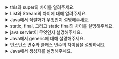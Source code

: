 <details>
<summary>this와 super의 차이를 알려주세요.</summary>
<br/>
this는 자기 자신의 메모리를 가르키거나, 생성자에서 다른 생성자를 호출할 경우에, 혹은 인스턴스 자신의 주소를 반환할 때 사용합니다.
이와 반대로 super는 상속관계에 있을 때 자식클래스에서 사용을 합니다. 자식 클래스에서 같은 이름의 데이터 멤버가 있는 경우 부모 클래스의 데이터 멤버에 액세스하거나, 부모 클래스의 기본 생성자, 혹은 매개 변수가 있는 생성자를 호출합니다. 또한 자식 클래스에서 재정의된 메서드가 있을 때, 부모 클래스의 메서드를 호출하고 싶은 경우에도 super를 사용합니다.

```java
class Animal {
    String name;

    // 부모 클래스의 생성자
    Animal(String name) {
        // this를 사용하여 인스턴스 변수와 매개변수 구분
        this.name = name;
    }

    void sound() {
        System.out.println(name + " makes a sound.");
    }
}

class Dog extends Animal {
    int age;

    // 자식 클래스의 생성자
    Dog(String name, int age) {
        // super를 사용하여 부모 클래스의 생성자 호출
        super(name);
        // this를 사용하여 인스턴스 변수와 매개변수 구분
        this.age = age;
    }

    // 부모 클래스의 메서드를 재정의
    @Override
    void sound() {
        // super를 사용하여 부모 클래스의 메서드 호출
        super.sound();
        System.out.println(name + " barks.");
    }

    void displayInfo() {
        // this를 사용하여 현재 객체의 메서드를 호출
        System.out.println("Dog's Name: " + this.name);
        System.out.println("Dog's Age: " + this.age);
    }
}

public class Main {
    public static void main(String[] args) {
        Dog dog = new Dog("Buddy", 5);

        // this 키워드를 사용하는 메서드
        dog.displayInfo();

        // super 키워드를 사용하는 메서드
        dog.sound();
    }
}
```
출력은 아래와 같다.

```md
Dog's Name: Buddy
Dog's Age: 5
Buddy makes a sound.
Buddy barks.
```
<br/>
</details>

<details>
<summary>List와 Stream의 차이에 대해 알려주세요.</summary>
<br/>
먼저 목적에 있어서 차이가 있습니다. List는 정보를 저장하는 것이 목적이라면, Stream은 데이터를 처리하는 데에 목적이 있습니다. 이러한 목적의 차이로 인해 데이터 변경의 가능성은 List에서는 있지만, Stream은 없고 저장 공간을 독립적으로 갖지 않습니다. Stream은 Lazy 실행을 구현하였기에 계산이 필요없는 데이터에는 관심이 없어 데이터 처리에서 list보다 상대적으로 빠르다는 장점이 있습니다. Stream은 또한 parallelStream을 사용하여 병렬화를 쉽게 할 수 있습니다.
<br/>
</details>

<details>
<summary>Java에서 직렬화가 무엇인지 설명해주세요.</summary>
<br/>
직렬화는 java에서 사용되는 object나 data들을 다른 컴퓨터의 java 시스템에서도 사용할 수 있도록 바이트 스트림 형태로 연속적인 데이터로 바꾸는 포맷 변환 기술입니다. JVM의 heap이나 stack 메모리에 상주하고 있는 객체 데이터를 직렬화를 통해 바이트 형태로 변환하여 외부 저장소에 저장하는 것입니다.

<br/>
<details style="margin-left: 20px;">
<summary>변환된 데이터를 다른 컴퓨터에서 어떻게 읽나요?</summary>
<br/>
직렬화된 데이터(바이트 스트림)를 네트워크나 파일 등으로부터 입력받은 후 이를 역직렬화하여 메모리에 원래의 객체를 다시 생성합니다. 이 때 기존 컴퓨터와 다른 컴퓨터는 동일한 클래스 구조를 공유하고 있어야 하고 serialVersionUID와 같은 클래스 버전이 일치해야합니다.

<br/>
</details>

<details style="margin-left: 20px;">
<summary>직렬화와 Json의 차이를 알려주세요.</summary>
<br/>
직렬화는 java에서만 사용하지만 json은 웹 뿐만 아니라 게임 등에서도 사용가능하고,
python, javascript 등 범용성 있게 사용이 가능합니다.

<br/>
</details>

<details style="margin-left: 20px;">
<summary>직렬화의 장점과 단점을 알려주세요.</summary>
<br/>
자바 직렬화의 장점은 먼저 자바에 최적화되어 있고, 자바의 reference 타입, 예를 들어 class나 interface에 대해 제약 없이 외부에 내보낼 수 있습니다.
단점으로는 직렬화는 데이터 뿐만 아니라 타입 정보, 클래스 메타 데이터 등을 가지고 있어 json에 비해 2배 이상 큽니다. 또한 역직렬화는 생성자 없이 인스턴스화가 가능하기에 보안 문제가 존재합니다.

<br/>
</details>
<br/>
</details>

<details>
<summary>static, final, 그리고 static final의 차이를 설명해주세요.</summary>
<br/>
static 키워드를 가진 멤버는 값이 클래스의 모든 인스턴스에 대해 동일하여 전역이라고 이해할 수 있고, 상수가 아니기에 변경될 수 있습니다. 그리고 메소드 영역에 저장되어 Garbage collector가 작동하지 않아 시스템 종료까지 메모리에 남게 됩니다.
final 키워드가 붙은 변수는 상수입니다. 하지만 값을 받아 오기 전까지는 final 변수에 어떤 값이든 넣을 수 있어 완전한 상수라고는 할 수 없습니다.
static final은 이름에서 보이듯 static과 final을 합친 것으로, 클래스의 모든 인스턴스에 대해 동일함과 동시에 변수에 값이 할당되면 절대 변경할 수 없는 상수를 만드는 방법입니다. 따라서 static에서 변할 수 없고, final이지만 처음부터 값을 할당해야만 하는 키워드입니다.

<br/>
</details>

<details>
<summary>java servlet이 무엇인지 설명해주세요.</summary>
<br/>

java servlet은 클라이언트가 요청을 하면 서버는 이 요청을 확인 후 응답하고 이를 전달해야하는데, 이 때 응답을 전달해주는 것이 servlet입니다. 그래서 servlet은 java로 구현된 CGI라고도 합니다.

<details style="margin-left: 20px;">
<summary>CGI가 무엇인가요?</summary>
<br/>

Common Gateway Interface의 약자로, 특별한 것이 아니라 서버와 애플리케이션 간에 데이터를 주고 받는 방식, 혹은 컨벤션을 CGI라고 합니다.

<br/>
</details>

<details style="margin-left: 20px;">
<summary>servlet의 동작 방식에 대해 설명해주세요.</summary>
<br/>

<img src="https://img1.daumcdn.net/thumb/R1280x0/?scode=mtistory2&fname=https%3A%2F%2Ft1.daumcdn.net%2Fcfile%2Ftistory%2F993A7F335A04179D20">

먼저 클라이언트가 http 요청을 servlet container로 전달합니다.

servlet container는 HttpServletRequest, Response 객체를 생성합니다. 

web.xml을 기반으로 어느 servlet에 대한 요청인지 분석 후, 해당 servlet에서 service 메소드 호출, 클라이언트의 http 요청(get, post)에 따라 doGet(), doPost()를 호출합니다.

이 메소드는 동적 페이지를 생성하고 HttpServletResponse 객체에 응답을 보냅니다.

응답이 끝나면 Request, Response 객체를 모두 제거합니다.

<br/>
</details>

<br/>
</details>

<details>
<summary>Java에서 generic에 대해 설명해주세요.</summary>
<br/>
generic은 클래스 내부에서 사용할 데이터 타입을 외부에서 지정한 타입을 사용하게 하는 방법입니다. 이를 통해 코드의 재사용성을 높이고, 컴파일 시점에서 타입을 체크해주는 기능이기에 객체의 타입 안정성을 높여줍니다.


```java
ArrayList<String> list = new ArrayList<>();
```
위 코드에서 <> 이 괄호가 generic입니다.

### 추가설명
- 제네릭에서 할당받을 수 있는 타입은 Reference타입 뿐입니다. int, double과 같은 primitive type은 제네릭 타입 파라미터로 넘길 수 없습니다.
- static 멤버에 제네릭 타입이 올 수 없습니다.static은 클래스가 동일하게 공유하는 변수로 제네릭 객체가 생성되기 전에 이미 자료 타입이 정해져 있어야 하기 때문입니다.
- 타입 파라미터 기호 네이밍 T - type, E - element(ex.list), K - key(ex. Map<k,v>), V - 리턴 값, 또는 매핑된 값, N - number, <S,U,V> - 2번째, 3번째, 4번째에 선언된 타입
<br/>
</details>

<details>
<summary>인스턴스 변수와 클래스 변수의 차이점을 설명하세요</summary>
<br/>
클래스 변수는 static을 사용하여 클래스 레벨에서 어디서나 선언할 수 있습니다. 이러한 변수는 다양한 객체에 적용될 때 하나의 값만 가질 수 있습니다. 이 변수는 클래스의 특정 객체에 연결되지 않으므로 모든 클래스 멤버가 공유할 수 있습니다.

인스턴스 변수는 클래스 변수에서 static이 빠진 것입니다. 일반적으로 클래스의 모든 인스턴스에서 공유됩니다. 이러한 변수는 여러 객체 간에 고유한 값을 가질 수 있습니다. 인스턴스 변수의 내용은 클래스의 특정 객체 인스턴스와 관련되어 있기 때문에 한 객체 인스턴스와 다른 객체 인스턴스에 완전히 독립적입니다.

```java
class GFG {
    // class variable
    private static final double PI = 3.14159;
    private double radius;
    public GFG(double radius) { this.radius = radius; }
    public double getArea() { return PI * radius * radius; }
    public static void main(String[] args)
    {
        GFG obj = new GFG(5.0);
        System.out.println("Area of circle: "
                           + obj.getArea());
    }
}

class GFG {
    // instance variable
    private String name;
    public void setName(String name) { this.name = name; }
    public String getName() { return name; }
    public static void main(String[] args)
    {
        GFG obj = new GFG();
        obj.setName("John");
        System.out.println("Name " + obj.getName());
    }
}
```

<br/>
</details>

<details>
<summary>Java에서 생성자를 설명해주세요.</summary>

<br/>
생성자는 객체가 생성될 때 자동으로 호출되는 특수한 목적의 메소드입니다. 객체의 초기화를 위해 사용됩니다. 생성자의 이름은 클래스 이름과 동일해야 하고 객체가 생성될 때 한번 호출됩니다. 또한 매개변수 조건에 따라 오버로딩을 통해 여러개를 작성할 수 있습니다. 생성자 코드가 없으면 컴파일러가 자동으로 기본생성자를 생성합니다.
<br/>
</details>

